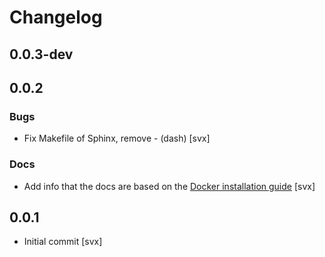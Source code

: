 # Changelog

## 0.0.3-dev

## 0.0.2

### Bugs

* Fix Makefile of Sphinx, remove - (dash) [svx]

### Docs

* Add info that the docs are based on the [Docker installation guide](https://docs.docker.com/engine/installation/) [svx]

## 0.0.1

* Initial commit [svx]
